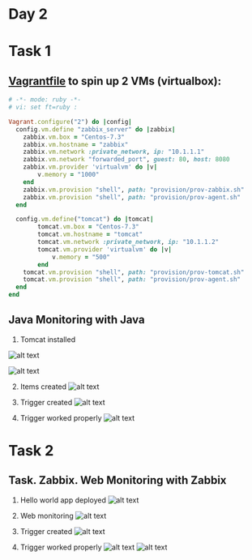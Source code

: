 # Day 2
# Task 1

## [Vagrantfile](Vagrantfile) to spin up 2 VMs (virtualbox):

```ruby
# -*- mode: ruby -*-
# vi: set ft=ruby :

Vagrant.configure("2") do |config|
  config.vm.define "zabbix_server" do |zabbix|
    zabbix.vm.box = "Centos-7.3"
    zabbix.vm.hostname = "zabbix"
    zabbix.vm.network :private_network, ip: "10.1.1.1"
    zabbix.vm.network "forwarded_port", guest: 80, host: 8080
    zabbix.vm.provider 'virtualvm' do |v|
        v.memory = "1000"
    end
    zabbix.vm.provision "shell", path: "provision/prov-zabbix.sh"
    zabbix.vm.provision "shell", path: "provision/prov-agent.sh"
  end

  config.vm.define("tomcat") do |tomcat|
        tomcat.vm.box = "Centos-7.3"
        tomcat.vm.hostname = "tomcat"
        tomcat.vm.network :private_network, ip: "10.1.1.2"
        tomcat.vm.provider 'virtualvm' do |v|
            v.memory = "500"
        end
    tomcat.vm.provision "shell", path: "provision/prov-tomcat.sh"
    tomcat.vm.provision "shell", path: "provision/prov-agent.sh"
  end
end
```


## Java Monitoring with Java
1. Tomcat installed 

![alt text](https://github.com/anton-maslakou/zabbix-tasks/blob/day2/day2/images/Picture1.png "Tomcat works")

![alt text](https://github.com/anton-maslakou/zabbix-tasks/blob/day2/day2/images/2.png "")

2. Items created
![alt text](https://github.com/anton-maslakou/zabbix-tasks/blob/day2/day2/images/3.png "")

3. Trigger created
![alt text](https://github.com/anton-maslakou/zabbix-tasks/blob/day2/day2/images/4.png "")

4. Trigger worked properly 
![alt text](https://github.com/anton-maslakou/zabbix-tasks/blob/day2/day2/images/5.png "")

# Task 2
## Task. Zabbix. Web Monitoring with Zabbix
1. Hello world app deployed
![alt text](https://github.com/anton-maslakou/zabbix-tasks/blob/day2/day2/images/6.png "")

2. Web monitoring
![alt text](https://github.com/anton-maslakou/zabbix-tasks/blob/day2/day2/images/7.png "")

3. Trigger created
![alt text](https://github.com/anton-maslakou/zabbix-tasks/blob/day2/day2/images/8.png "")

4. Trigger worked properly 
![alt text](https://github.com/anton-maslakou/zabbix-tasks/blob/day2/day2/images/9.png "")
![alt text](https://github.com/anton-maslakou/zabbix-tasks/blob/day2/day2/images/10.png "")



